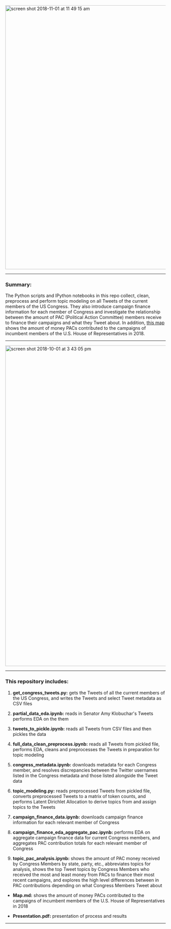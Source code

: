 <img width="829" alt="screen shot 2018-11-01 at 11 49 15 am" src="https://user-images.githubusercontent.com/25728710/47862763-44ac2780-ddcc-11e8-8805-e6f514f08069.png">

---

### Summary:

The Python scripts and IPython notebooks in this repo collect, clean, preprocess and perform topic modeling on all Tweets of the current members of the US Congress. They also introduce campaign finance information for each member of Congress and investigate the relationship between the amount of PAC (Political Action Committee) members receive to finance their campaigns and what they Tweet about. In addition, [this map](https://datawrapper.dwcdn.net/h4cuM/4/) shows the amount of money PACs contributed to the campaigns of incumbent members of the U.S. House of Representatives in 2018.

---

<img width="1007" alt="screen shot 2018-10-01 at 3 43 05 pm" src="https://user-images.githubusercontent.com/25728710/46312190-59f62200-c592-11e8-9aaf-c65d65c72646.png">

---

### This repository includes:

1. __get_congress_tweets.py:__ gets the Tweets of all the current members of the US Congress, and writes the Tweets and select Tweet metadata as CSV files

2. __partial_data_eda.ipynb:__ reads in Senator Amy Klobuchar's Tweets performs EDA on the them

3. __tweets_to_pickle.ipynb:__ reads all Tweets from CSV files and then pickles the data

4. __full_data_clean_preprocess.ipynb:__ reads all Tweets from pickled file, performs EDA, cleans and preprocesses the Tweets in preparation for topic modeling

5. __congress_metadata.ipynb:__ downloads metadata for each Congress member, and resolves discrepancies between the Twitter usernames listed in the Congress metadata and those listed alongside the Tweet data

6. __topic_modeling.py:__ reads preprocessed Tweets from pickled file, converts preprocessed Tweets to a matrix of token counts, and performs Latent Dirichlet Allocation to derive topics from and assign topics to the Tweets

7. __campaign_finance_data.ipynb:__ downloads campaign finance information for each relevant member of Congress

8. __campaign_finance_eda_aggregate_pac.ipynb:__ performs EDA on aggregate campaign finance data for current Congress members, and aggregates PAC contribution totals for each relevant member of Congress

9. __topic_pac_analysis.ipynb:__ shows the amount of PAC money received by Congress Members by state, party, etc., abbreviates topics for analysis, shows the top Tweet topics by Congress Members who received the most and least money from PACs to finance their most recent campaigns, and explores the high level differences between in PAC contributions depending on what Congress Members Tweet about

* __Map.md:__ shows the amount of money PACs contributed to the campaigns of incumbent members of the U.S. House of Representatives in 2018

* __Presentation.pdf:__ presentation of process and results

---
